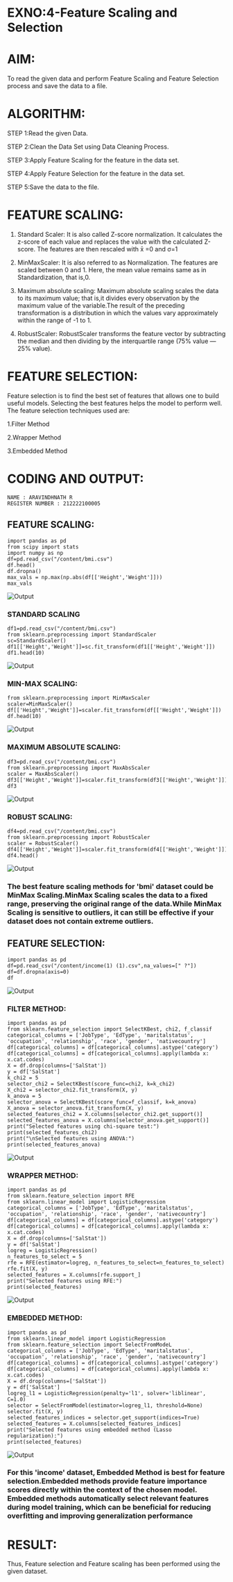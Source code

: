 # EXNO:4-Feature Scaling and Selection

# AIM:
To read the given data and perform Feature Scaling and Feature Selection process and save the
data to a file.

# ALGORITHM:
STEP 1:Read the given Data.

STEP 2:Clean the Data Set using Data Cleaning Process.

STEP 3:Apply Feature Scaling for the feature in the data set.

STEP 4:Apply Feature Selection for the feature in the data set.

STEP 5:Save the data to the file.

# FEATURE SCALING:
1. Standard Scaler:
It is also called Z-score normalization. It calculates the z-score of each value and replaces the value with the calculated Z-score. The features are then rescaled with x̄ =0 and σ=1
 
2. MinMaxScaler:
It is also referred to as Normalization. The features are scaled between 0 and 1. Here, the mean value remains same as in Standardization, that is,0.
 
3. Maximum absolute scaling:
Maximum absolute scaling scales the data to its maximum value; that is,it divides every observation by the maximum value of the variable.The result of the preceding transformation is a distribution in which the values vary approximately within the range of -1 to 1.
 
4. RobustScaler:
RobustScaler transforms the feature vector by subtracting the median and then dividing by the interquartile range (75% value — 25% value).
 

# FEATURE SELECTION:
Feature selection is to find the best set of features that allows one to build useful models. Selecting the best features helps the model to perform well.
The feature selection techniques used are:

1.Filter Method

2.Wrapper Method

3.Embedded Method

# CODING AND OUTPUT:
```
NAME : ARAVINDHNATH R
REGISTER NUMBER : 212222100005
```
## FEATURE SCALING:
```
import pandas as pd
from scipy import stats
import numpy as np
df=pd.read_csv("/content/bmi.csv")
df.head()
df.dropna()
max_vals = np.max(np.abs(df[['Height','Weight']]))
max_vals
```
![Output](Op1-ds4.png)

### STANDARD SCALING
```
df1=pd.read_csv("/content/bmi.csv")
from sklearn.preprocessing import StandardScaler
sc=StandardScaler()
df1[['Height','Weight']]=sc.fit_transform(df1[['Height','Weight']])
df1.head(10)
```
![Output](Op2-ds4.png)

### MIN-MAX SCALING:
```
from sklearn.preprocessing import MinMaxScaler
scaler=MinMaxScaler()
df[['Height','Weight']]=scaler.fit_transform(df[['Height','Weight']])
df.head(10)
```
![Output](Op3-ds4.png)

### MAXIMUM ABSOLUTE SCALING:
```
df3=pd.read_csv("/content/bmi.csv")
from sklearn.preprocessing import MaxAbsScaler
scaler = MaxAbsScaler()
df3[['Height','Weight']]=scaler.fit_transform(df3[['Height','Weight']])
df3
```
![Output](Op4-ds4.png)

### ROBUST SCALING:
```
df4=pd.read_csv("/content/bmi.csv")
from sklearn.preprocessing import RobustScaler
scaler = RobustScaler()
df4[['Height','Weight']]=scaler.fit_transform(df4[['Height','Weight']])
df4.head()
```
![Output](Op5-ds4.png)

### The best feature scaling methods for 'bmi' dataset could be MinMax Scaling.MinMax Scaling scales the data to a fixed range, preserving the original range of the data.While MinMax Scaling is sensitive to outliers, it can still be effective if your dataset does not contain extreme outliers.
## FEATURE SELECTION:
```
import pandas as pd
df=pd.read_csv("/content/income(1) (1).csv",na_values=[" ?"])
df=df.dropna(axis=0)
df
```
![Output](Op6-ds4.png)

### FILTER METHOD:
```
import pandas as pd
from sklearn.feature_selection import SelectKBest, chi2, f_classif
categorical_columns = ['JobType', 'EdType', 'maritalstatus', 'occupation', 'relationship', 'race', 'gender', 'nativecountry']
df[categorical_columns] = df[categorical_columns].astype('category')
df[categorical_columns] = df[categorical_columns].apply(lambda x: x.cat.codes)
X = df.drop(columns=['SalStat'])
y = df['SalStat']
k_chi2 = 5
selector_chi2 = SelectKBest(score_func=chi2, k=k_chi2)
X_chi2 = selector_chi2.fit_transform(X, y)
k_anova = 5  
selector_anova = SelectKBest(score_func=f_classif, k=k_anova)
X_anova = selector_anova.fit_transform(X, y)
selected_features_chi2 = X.columns[selector_chi2.get_support()]
selected_features_anova = X.columns[selector_anova.get_support()]
print("Selected features using chi-square test:")
print(selected_features_chi2)
print("\nSelected features using ANOVA:")
print(selected_features_anova)
```
![Output](Op7-ds4.png)

### WRAPPER METHOD:
```
import pandas as pd
from sklearn.feature_selection import RFE
from sklearn.linear_model import LogisticRegression
categorical_columns = ['JobType', 'EdType', 'maritalstatus', 'occupation', 'relationship', 'race', 'gender', 'nativecountry']
df[categorical_columns] = df[categorical_columns].astype('category')
df[categorical_columns] = df[categorical_columns].apply(lambda x: x.cat.codes)
X = df.drop(columns=['SalStat'])
y = df['SalStat']
logreg = LogisticRegression()
n_features_to_select = 5
rfe = RFE(estimator=logreg, n_features_to_select=n_features_to_select)
rfe.fit(X, y)
selected_features = X.columns[rfe.support_]
print("Selected features using RFE:")
print(selected_features)
```
![Output](Op8-ds4.png)

### EMBEDDED METHOD:
```
import pandas as pd
from sklearn.linear_model import LogisticRegression
from sklearn.feature_selection import SelectFromModeL
categorical_columns = ['JobType', 'EdType', 'maritalstatus', 'occupation', 'relationship', 'race', 'gender', 'nativecountry']
df[categorical_columns] = df[categorical_columns].astype('category')
df[categorical_columns] = df[categorical_columns].apply(lambda x: x.cat.codes)
X = df.drop(columns=['SalStat'])
y = df['SalStat']
logreg_l1 = LogisticRegression(penalty='l1', solver='liblinear', C=1.0)
selector = SelectFromModel(estimator=logreg_l1, threshold=None)
selector.fit(X, y)
selected_features_indices = selector.get_support(indices=True)
selected_features = X.columns[selected_features_indices]
print("Selected features using embedded method (Lasso regularization):")
print(selected_features)
```
![Output](Op9-ds4.png)

###   For this 'income' dataset, Embedded Method is best for feature selection.Embedded methods provide feature importance scores directly within the context of the chosen model. Embedded methods automatically select relevant features during model training, which can be beneficial for reducing overfitting and improving generalization performance
# RESULT:

Thus, Feature selection and Feature scaling has been performed using the given dataset.
